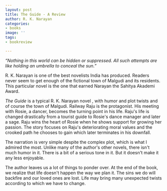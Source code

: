 ```yaml
---
layout: post
title: The Guide - A Review
author: R. K. Narayan
categories:
- books
image: ''
tags:
- bookreview

---
```

_“Nothing in this world can be hidden or suppressed. All such attempts are like holding an umbrella to conceal the sun.”_

R. K. Narayan is one of the best novelists India has produced. Readers never seem to get enough of the fictional town of Malgudi and its residents. This particular novel is the one that earned Narayan the Sahitya Akademi Award.

_The Guide_ is a typical R. K. Narayan novel , with humor and plot twists and of course the town of Malgudi. Railway Raju is the protagonist. His meeting with Rosie, a dancer, becomes the turning point in his life. Raju's life is changed drastically from a tourist guide to Rosie's dance manager and later a sage. Raju wins the heart of Rosie when he shows support for growing her passion. The story focuses on Raju's deteriorating moral values and the crooked path he chooses to gain which later terminates in his downfall.

The narration is very simple despite the complex plot, which is what I admired the most. Unlike many of the author's other novels, there isn't much humor in it. There is a bit of a serious tone in it. But it doesn't make it any less enjoyable.

The author leaves us a lot of things to ponder over. At the end of the book, we realize that life doesn't happen the way we plan it. The sins we do will backfire and our loved ones are lost. Life may bring many unexpected twists according to which we have to change.